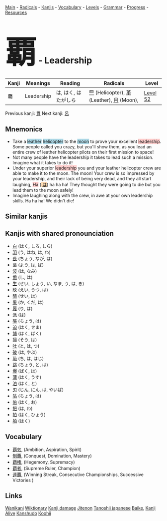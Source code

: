 <style> bigfont {font-size: 100px}</style>
[Main](../README.md) -
[Radicals](../radicals.md) -
[Kanjis](../kanjis.md) -
[Vocabulary](../vocabulary.md) -
[Levels](../levels.md) -
[Grammar](../grammar.md) - 
[Progress](../progress.md) -
[Resources](../resources.md)
# <bigfont> 覇</bigfont> - Leadership 

| Kanji | Meanings | Reading | Radicals | Level |
| --- | --- | --- | --- | --- |
| 覇 | Leadership | は, はく, はたがしら | [覀](../radicals/覀.md) (Helicopter), [革](../radicals/革.md) (Leather), [月](../radicals/月.md) (Moon),  | [Level 52](../levels/wk_level52.md) |

Previous kanji: [貫](貫.md) Next kanji: [呂](呂.md) 

## Mnemonics
 * Take a <span style="background-color:#ADD8E6"> leather</span> <span style="background-color:#ADD8E6"> helicopter</span> to the <span style="background-color:#ADD8E6"> moon</span> to prove your excellent <span style="background-color:#ffcccb"> leadership</span>. Some people called you crazy, but you'll show them, as you lead an entire crew of leather helicopter pilots on their first mission to space!
* Not many people have the leadership it takes to lead such a mission. Imagine what it takes to do it!
* Under your superior <span style="background-color:#ffcccb"> leadership</span> you and your leather helicopter crew are able to make it to the moon. The moon! Your crew is so impressed by your leadership, and their lack of being very dead, and they all start laughing, <span style="background-color:#ffcccb"> Ha</span> (<span style="background-color:#fed8b1"> [は](https://jisho.org/search/は)</span>) ha ha ha! They thought they were going to die but you lead them to the moon safely!
* Imagine laughing along with the crew, in awe at your own leadership skills. Ha ha ha! We didn't die!


## Similar kanjis
 


## Kanjis with shared pronounciation
 * [白](白.md) (はく, しろ, しら)
* [羽](羽.md) (う, はね, は, わ)
* [長](長.md) (ちょう, なが, は)
* [葉](葉.md) (よう, は, ば)
* [波](波.md) (は, なみ)
* [歯](歯.md) (し, は)
* [生](生.md) (せい, しょう, い, なま, う, は, き)
* [映](映.md) (えい, うつ, は)
* [晴](晴.md) (せい, は)
* [果](果.md) (か, くだ, は)
* [履](履.md) (り, は)
* [派](派.md) (は)
* [張](張.md) (ちょう, は)
* [迫](迫.md) (はく, せま)
* [博](博.md) (はく, ばく)
* [掃](掃.md) (そう, は)
* [吐](吐.md) (と, は, つ)
* [破](破.md) (は, やぶ)
* [恥](恥.md) (ち, は, はじ)
* [跳](跳.md) (ちょう, と, は)
* [爆](爆.md) (ばく, は)
* [薄](薄.md) (はく, うす)
* [泊](泊.md) (はく, と)
* [刃](刃.md) (じん, にん, は, やいば)
* [貼](貼.md) (ちょう, は)
* [伯](伯.md) (はく, お)
* [把](把.md) (は, わ)
* [拍](拍.md) (はく, ひょう)
* [舶](舶.md) (はく)



## Vocabulary
 * [覇気](../vocabulary/覇.md), (Ambition, Aspiration, Spirit)
* [制覇](../vocabulary/覇.md), (Conquest, Domination, Mastery)
* [覇権](../vocabulary/覇.md), (Hegemony, Supremacy)
* [覇者](../vocabulary/覇.md), (Supreme Ruler, Champion)
* [連覇](../vocabulary/覇.md), (Winning Streak, Consecutive Championships, Successive Victories )




## Links 


[Wanikani](https://www.wanikani.com/kanji/覇)
[Wiktionary](https://en.wiktionary.org/wiki/覇)
[Kanji damage](http://www.kanjidamage.com/kanji/search?utf8=✓&q=覇)
[Jitenon](https://jitenon.com/kanji/覇)
[Tanoshii japanese](https://www.tanoshiijapanese.com/dictionary/kanji.cfm?k=覇)
[Baike](https://baike.baidu.com/item/覇),
[Kanji Alive](https://app.kanjialive.com/覇)
[Kanshudo](https://www.kanshudo.com/searchmn?q=覇)
[Koohii](https://kanji.koohii.com/study/kanji/覇)
